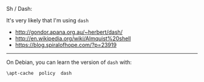 Sh / Dash:

It's very likely that I'm using `dash`

  - http://gondor.apana.org.au/~herbert/dash/
  - http://en.wikipedia.org/wiki/Almquist%20shell
  - https://blog.spiralofhope.com/?p=23919

----

On Debian, you can learn the version of `dash` with:

`\apt-cache  policy  dash`
